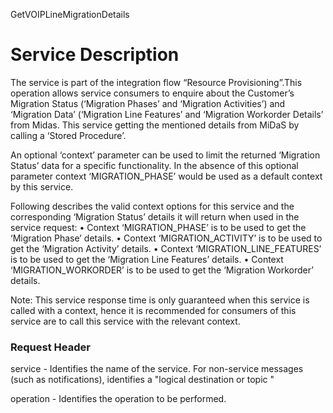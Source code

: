 GetVOIPLineMigrationDetails

Service Description
===================

The service is part of the integration flow “Resource Provisioning”.This operation allows service consumers to enquire about the Customer’s Migration Status (‘Migration Phases’ and ‘Migration Activities’) and ‘Migration Data’ (‘Migration Line Features’ and ‘Migration Workorder Details’ from Midas. This service getting the mentioned details from MiDaS by calling a ‘Stored Procedure’.

An optional ‘context’ parameter can be used to limit the returned ‘Migration Status’ data for a specific functionality. In the absence of this optional parameter context ‘MIGRATION_PHASE’ would be used as a default context by this service.

Following describes the valid context options for this service and the corresponding ‘Migration Status’ details it will return when used in the service request:
    • Context ‘MIGRATION_PHASE’ is to be used to get the ‘Migration Phase’ details.
    • Context ‘MIGRATION_ACTIVITY’ is to be used to get the ‘Migration Activity’ details.
    • Context ‘MIGRATION_LINE_FEATURES’ is to be used to get the ‘Migration Line Features’ details.
    • Context ‘MIGRATION_WORKORDER’ is to be used to get the ‘Migration Workorder’ details.

Note: This service response time is only guaranteed when this service is called with a context, hence it is recommended for consumers of this service are to call this service with the relevant context.

### Request Header

  
service - Identifies the name of the service. For non-service messages (such as notifications), identifies a "logical destination or topic "
  
operation - Identifies the operation to be performed.
